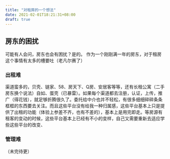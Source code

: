 ```yaml
---
title: "对租房的一个想法"
date: 2021-02-01T18:21:31+08:00
draft: true
---
```


## 房东的困扰
可能有人会问，房东也会有困扰？是的。
作为一个刚刚满一年的房东，对于租房这个事情有太多的槽要吐（老凡尔赛了）

### 出租难
渠道蛮多的，贝壳、链家、58、房天下、Q房、安居客等等，还有长租公寓（二手房东换个说法）自如、蛋壳（已暴雷）。如果每个渠道都去注册，认证，上传，推广（得花钱），就足够折腾很久了。委托给中介也并不轻松，有很多细细碎碎条条框框的东西要去关注。而且这些平台没有给我一种归属感，这些平台基本上只是提供了出租的功能（体验上参差不齐，也有不差的），基本上是用完即走。等房源有租客的变动的时候，这些平台基本上已经有不小的变样，自己又需要重新去适应学些这些平台的改变、

### 管理难


（未完待更）
